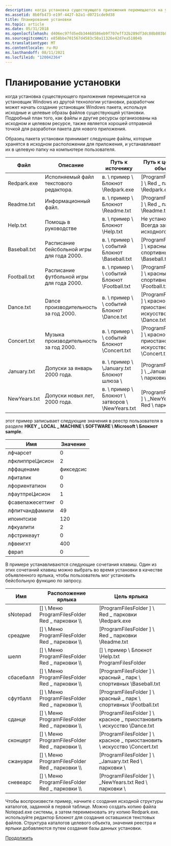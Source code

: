 ```yaml
---
description: когда установка существующего приложения перемещается на установщик Windows из другой технологии установки, разработчик может начать создание установщик Windows пакета, используя исходные и целевые образы файлов существующей установки.
ms.assetid: 8b0fb473-e19f-4427-b2a1-d0721cde9d38
title: Планирование установки
ms.topic: article
ms.date: 05/31/2018
ms.openlocfilehash: d406ec97fd5edb34468586eb9f707eff32b289df3dc88b803b8c55d4aad10cd1
ms.sourcegitcommit: e858bbe701567d4583c50a11326e42d7ea51804b
ms.translationtype: MT
ms.contentlocale: ru-RU
ms.lasthandoff: 08/11/2021
ms.locfileid: "120042364"
---
```

# <a name="planning-the-installation"></a>Планирование установки

когда установка существующего приложения перемещается на установщик Windows из другой технологии установки, разработчик может начать создание установщик Windows пакета, используя исходные и целевые образы файлов существующей установки. Подробный план того, как файлы и другие ресурсы организованы на исходном и целевом ресурсе, также является хорошей отправной точкой для разработки пакета для нового приложения.

Образец пакета установки принимает следующие файлы, которые хранятся в исходном расположении для приложения, и устанавливает их в целевую папку на компьютере пользователя.



| Файл         | Описание                               | Путь к источнику                                    | Путь к целевому объекту                                          |
|--------------|-------------------------------------------|---------------------------------------------------|---------------------------------------------------------|
| Redpark.exe  | Исполняемый файл текстового редактора.              | в. \\ пример \\ Блокнот \\Redpark.exe                  | \[ProgramFilesFolder \] \\ Red \_ парковки \\Redpark.exe          |
| Readme.txt   | Информационный файл.                    | в. \\ пример \\ Блокнот \\Readme.txt                   | \[ProgramFilesFolder \] \\ Red \_ парковки \\Readme.txt           |
| Help.txt     | Помощь в руководстве                               | в. \\ пример \\ Блокнот \\Help.txt                     | Не установлено. Всегда запускать с исходного кода.                  |
| Baseball.txt | Расписание бейсбольной игры для года 2000.     | в. \\ пример \\ \\ событий Блокнот \\Baseball.txt         | \[ProgramFilesFolder \] \\ красный \_ парк \\ спортивных \\Baseball.txt |
| Football.txt | Расписание футбольной игры для года 2000.     | в. \\ пример \\ \\ событий Блокнот \\Football.txt         | \[ProgramFilesFolder \] \\ красный \_ парк \\ спортивных \\Football.txt |
| Dance.txt    | Dance производительность за год 2000.         | в. \\ пример \\ \\ событий Блокнот \\Dance.txt            | \[ProgramFilesFolder \] \\ красное \_ приостановить \\ искусство \\Dance.txt      |
| Concert.txt  | Музыка производительность за год 2000.         | в. \\ пример \\ \\ событий Блокнот \\Concert.txt          | \[ProgramFilesFolder \] \\ красное \_ приостановить \\ искусство \\Concert.txt    |
| January.txt  | Допуски за январь 2000 года.       | в. \\ пример \\ \\January.txt Блокнот шлюза \\            | \[ProgramFilesFolder \] \\ \_January.txt Red \\ парковки \\    |
| NewYears.txt | Допуски новых лет, 2000 года. | в. \\ пример \\ Блокнот \\ затворов \\ \\NewYears.txt | \[ProgramFilesFolder \] \\ \_NewYears.txt Red \\ парковки \\   |



 

этот пример записывает следующие значения в реестр пользователя в разделе **HKEY \_ LOCAL \_ MACHINE \\ SOFTWARE \\ Microsoft \\ Блокнот sample**.



| Имя             | Значение    |
|------------------|----------|
| лфчарсет        | 0        |
| лфклиппреЦисион  | 2        |
| лффаценаме       | фикседсис |
| лфиталик         | 0        |
| лфориентатион    | 0        |
| лфаутпреЦисион   | 1        |
| фсавепажесеттинг | 0        |
| лфпитчандфамили | 49       |
| ипоинтсизе       | 120      |
| лфкуалити        | 2        |
| лфстрикеаут      | 0        |
| лфвеигхт         | 400      |
| фврап            | 0        |



 

В примере устанавливаются следующие сочетания клавиш. Один из этих сочетаний клавиш можно выбрать во время установки в качестве объявленного ярлыка, чтобы пользователь мог установить бейсбольную функцию по запросу.



| Имя      | Расположение ярлыка                         | Цель ярлыка                                         |
|-----------|-------------------------------------------|---------------------------------------------------------|
| sNotepad  | \[\] \\ Меню ProgramFilesFolder Red \_ парковки \\\\ | \[ProgramFilesFolder \] \\ Red \_ парковки \\Redpark.exe          |
| среадме   | \[\] \\ Меню ProgramFilesFolder Red \_ парковки \\\\ | \[ProgramFilesFolder \] \\ Red \_ парковки \\Readme.txt           |
| шелп     | \[\] \\ Меню ProgramFilesFolder Red \_ парковки \\\\ | \[\] \\ пример \\ Блокнот \\Help.txt ProgramFilesFolder       |
| сбасебалл | \[\] \\ Меню ProgramFilesFolder Red \_ парковки \\\\ | \[ProgramFilesFolder \] \\ красный \_ парк \\ спортивных \\Baseball.txt |
| сфутбалл | \[\] \\ Меню ProgramFilesFolder Red \_ парковки \\\\ | \[ProgramFilesFolder \] \\ красный \_ парк \\ спортивных \\Football.txt |
| сданце    | \[\] \\ Меню ProgramFilesFolder Red \_ парковки \\\\ | \[ProgramFilesFolder \] \\ красное \_ приостановить \\ искусство \\Dance.txt      |
| сконцерт  | \[\] \\ Меню ProgramFilesFolder Red \_ парковки \\\\ | \[ProgramFilesFolder \] \\ красное \_ приостановить \\ искусство \\Concert.txt    |
| сжануари  | \[\] \\ Меню ProgramFilesFolder Red \_ парковки \\\\ | \[ProgramFilesFolder \] \\ \_January.txt Red \\ парковки \\    |
| сневеарс | \[\] \\ Меню ProgramFilesFolder Red \_ парковки \\\\ | \[ProgramFilesFolder \] \\ \_NewYears.txt Red \\ парковки \\   |



 

Чтобы воспроизвести пример, начните с создания исходной структуры каталогов, заданной в первой таблице. Можно создать копию файла Notepad.exe системы, а затем переименовать эту копию Redpark.exe. используйте редактор Блокнот для создания оставшихся текстовых файлов. Структура каталогов целевого объекта, значения реестра и ярлыки добавляются путем создания базы данных установки.

[Продолжить](importing-a-blank-database.md)

 

 



